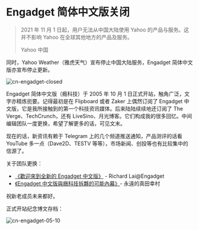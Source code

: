# Engadget 简体中文版关闭


> 2021 年 11 月 1 日起，用户无法从中国大陆使用 Yahoo 的产品与服务。这并不影响 Yahoo 在全球其他地方的产品及服务。
> 
> Yahoo 中国

同时，Yahoo Weather（雅虎天气）宣布停止中国大陆服务，Engadget 简体中文版亦宣布停止更新。

![cn-engadget-closed](https://i.loli.net/2021/11/03/jPrXI5bDLf1yzal.png)

Engadget 简体中文版（瘾科技）于 2005 年 10 月 1 日正式开站，触角广泛，文字亦精炼扼要。记得最初是在 Flipboard 或者 Zaker 上偶然订阅了 Engadget 中文版，它是我所接触到的第一个科技资讯媒体。后来陆陆续续地还订阅了 The Verge、TechCrunch，还有 LiveSino、月光博客。它们构成我的很多回忆。中间编辑团队一度更换，希望了解更多的话，可见文末。

现在的话，新资讯有赖于 Telegram 上的几个频道推送通知，产品测评的话看 YouTube 多一点（Dave2D、TESTV 等等），市场新闻、创投等也有比较集中的信源了。

关于团队更换：

- [《歡迎來到全新的 Engadget 中文版》](https://chinese.engadget.com/chinese-2011-06-27-new-engadget-chinese.html) - Richard Lai@Engadget
- [《Engadget 中文版與癮科技拆夥的可能內幕》](http://yblog.org/archive/index.php/aol_relocate_engadget_chinese_201106)- 永遠的真田幸村

祝新老成员未来都好。

正式开站纪念博文存档：

![cn-engadget-05-10](https://i.loli.net/2021/11/03/OQoZBPSAGimENcw.png)
